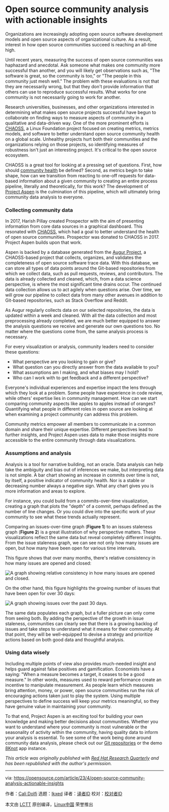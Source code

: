 [#]: subject: "Open source community analysis with actionable insights"
[#]: via: "https://opensource.com/article/23/4/open-source-community-analysis-actionable-insights"
[#]: author: "Cali Dolfi https://opensource.com/users/cdolfi"
[#]: collector: "lkxed"
[#]: translator: " "
[#]: reviewer: " "
[#]: publisher: " "
[#]: url: " "

Open source community analysis with actionable insights
======

Organizations are increasingly adopting open source software development models and open source aspects of organizational culture. As a result, interest in how open source communities succeed is reaching an all-time high.

Until recent years, measuring the success of open source communities was haphazard and anecdotal. Ask someone what makes one community more successful than another, and you will likely get observations such as, "The software is great, so the community is too," or "The people in this community just mesh well." The problem with these evaluations is not that they are necessarily wrong, but that they don't provide information that others can use to reproduce successful results. What works for one community is not necessarily going to work for another.

Research universities, businesses, and other organizations interested in determining what makes open source projects successful have begun to collaborate on finding ways to measure aspects of community in a qualitative and data-driven way. One of the more prominent efforts is [CHAOSS][1], a Linux Foundation project focused on creating metrics, metrics models, and software to better understand open source community health on a global scale. Unhealthy projects hurt both their communities and the organizations relying on those projects, so identifying measures of robustness isn't just an interesting project. It's critical to the open source ecosystem.

CHAOSS is a great tool for looking at a pressing set of questions. First, how should [community health][2] be defined? Second, as metrics begin to take shape, how can we transition from reacting to one-off requests for data-based information about a given community to creating an entire process pipeline, literally and theoretically, for this work? The development of [Project Aspen][3] is the culmination of this pipeline, which will ultimately bring community data analysis to everyone.

### Collecting community data

In 2017, Harish Pillay created Prospector with the aim of presenting information from core data sources in a graphical dashboard. This resonated with [CHAOSS][1], which had a goal to better understand the health of open source communities. Prospector was donated to CHAOSS in 2017. Project Aspen builds upon that work.

Aspen is backed by a database generated from the [Augur Project][4], a CHAOSS-based project that collects, organizes, and validates the completeness of open source software trace data. With this database, we can store all types of data points around the Git-based repositories from which we collect data, such as pull requests, reviews, and contributors. The data is already collected and cleaned, which, from a data science perspective, is where the most significant time drains occur. The continued data collection allows us to act agilely when questions arise. Over time, we will grow our pipeline to collect data from many other avenues in addition to Git-based repositories, such as Stack Overflow and Reddit.

As Augur regularly collects data on our selected repositories, the data is updated within a week and cleaned. With all the data collection and most preprocessing already completed, we are much better equipped to answer the analysis questions we receive and generate our own questions too. No matter where the questions come from, the same analysis process is necessary.

For every visualization or analysis, community leaders need to consider these questions:

- What perspective are you looking to gain or give?
- What question can you directly answer from the data available to you?
- What assumptions am I making, and what biases may I hold?
- Who can I work with to get feedback and a different perspective?

Everyone's individual experiences and expertise impact the lens through which they look at a problem. Some people have experience in code review, while others' expertise lies in community management. How can we start comparing community aspects like apples to apples instead of oranges? Quantifying what people in different roles in open source are looking at when examining a project community can address this problem.

Community metrics empower all members to communicate in a common domain and share their unique expertise. Different perspectives lead to further insights, and Project Aspen uses data to make those insights more accessible to the entire community through data visualizations.

### Assumptions and analysis

Analysis is a tool for narrative building, not an oracle. Data analysis can help take the ambiguity and bias out of inferences we make, but interpreting data is not simple. A bar chart showing an increase in commits over time is not, by itself, a positive indicator of community health. Nor is a stable or decreasing number always a negative sign. What any chart gives you is more information and areas to explore.

For instance, you could build from a commits-over-time visualization, creating a graph that plots the "depth" of a commit, perhaps defined as the number of line changes. Or you could dive into the specific work of your community to see what these trends actually represent.

Comparing an issues-over-time graph (**Figure 1**) to an issues staleness graph (**Figure 2**) is a great illustration of why perspective matters. These visualizations reflect the same data but reveal completely different insights. From the issue staleness graph, we can see not only how many issues are open, but how many have been open for various time intervals.

This figure shows that over many months, there's relative consistency in how many issues are opened and closed:

![A graph showing relative consistency in how many issues are opened and closed.][5]

On the other hand, this figure highlights the growing number of issues that have been open for over 30 days:

![A graph showing issues over the past 30 days.][6]

The same data populates each graph, but a fuller picture can only come from seeing both. By adding the perspective of the growth in issue staleness, communities can clearly see that there is a growing backlog of issues and take steps to understand what it means for their community. At that point, they will be well-equipped to devise a strategy and prioritize actions based on both good data and thoughtful analysis.

### Using data wisely

Including multiple points of view also provides much-needed insight and helps guard against false positives and gamification. Economists have a saying: "When a measure becomes a target, it ceases to be a good measure." In other words, measures used to reward performance create an incentive to manipulate measurement. As people learn which measures bring attention, money, or power, open source communities run the risk of encouraging actions taken just to play the system. Using multiple perspectives to define success will keep your metrics meaningful, so they have genuine value in maintaining your community.

To that end, Project Aspen is an exciting tool for building your own knowledge and making better decisions about communities. Whether you want to understand where your community is most vulnerable or the seasonality of activity within the community, having quality data to inform your analysis is essential. To see some of the work being done around community data analysis, please check out our [Git repositories][3] or the demo [8Knot][7] app instance.

_This article was originally published with [Red Hat Research Quarterly][8] and has been republished with the author's permission._

--------------------------------------------------------------------------------

via: https://opensource.com/article/23/4/open-source-community-analysis-actionable-insights

作者：[Cali Dolfi][a]
选题：[lkxed][b]
译者：[译者ID](https://github.com/译者ID)
校对：[校对者ID](https://github.com/校对者ID)

本文由 [LCTT](https://github.com/LCTT/TranslateProject) 原创编译，[Linux中国](https://linux.cn/) 荣誉推出

[a]: https://opensource.com/users/cdolfi
[b]: https://github.com/lkxed/
[1]: https://chaoss.community/
[2]: https://opensource.com/article/22/11/community-metrics
[3]: https://github.com/oss-aspen
[4]: https://github.com/chaoss/augur
[5]: https://opensource.com/sites/default/files/2023-03/100000010000046C00000235638F4D10A6C6F100.webp
[6]: https://opensource.com/sites/default/files/2023-03/100000010000046C0000025A21BB9C28E7B4B93C.webp
[7]: https://eightknot.osci.io/
[8]: https://research.redhat.com/blog/article/measuring-open-source-success-developing-analysis-for-actionable-insights/?intcmp=7013a000002qLH8AAM